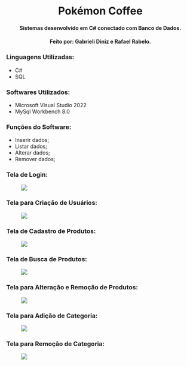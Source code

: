 <h1 align="center">Pokémon Coffee</h1>
<h4 align='center'>Sistemas desenvolvido em C# conectado com Banco de Dados. </h2>
<h4 align='center'>Feito por: Gabrieli Diniz e Rafael Rabelo. </h2>

### Linguagens Utilizadas:
* C#
* SQL

### Softwares Utilizados: 
* Microsoft Visual Studio 2022
* MySql Workbench 8.0
  
### Funções do Software:
* Inserir dados;
* Listar dados;
* Alterar dados;
* Remover dados;

### Tela de Login:
<figure>
  <img src="https://github.com/gabizdini/PokemonCoffee/assets/128835174/b5355cb8-98c0-4ff3-ad7f-7c7dddd63fc6">
</figure>

### Tela para Criação de Usuários:
<figure>
  <img src="https://github.com/gabizdini/PokemonCoffee/assets/128835174/a1127119-01b4-4715-b817-01d17af0ed93">
</figure>

### Tela de Cadastro de Produtos:
<figure>
  <img src="https://github.com/gabizdini/PokemonCoffee/assets/128835174/276b139d-96b2-48b6-b741-ca3380f6230f">
</figure>

### Tela de Busca de Produtos: 
<figure>
  <img src="https://github.com/gabizdini/PokemonCoffee/assets/128835174/4fc64970-ed49-4031-a878-2893c5a7299d">
</figure>

### Tela para Alteração e Remoção de Produtos: 
<figure>
  <img src="https://github.com/gabizdini/PokemonCoffee/assets/128835174/97c8cada-3032-431d-9840-9d28d1da15bc">
</figure>

### Tela para Adição de Categoria:
<figure>
  <img src="https://github.com/gabizdini/PokemonCoffee/assets/128835174/98d741b5-0395-418c-b884-a93e1f7929ad">
</figure>

### Tela para Remoção de Categoria:
<figure>
  <img src="https://github.com/gabizdini/PokemonCoffee/assets/128835174/58da7332-37c7-448d-8fac-db94eac0a7e0">
</figure>

